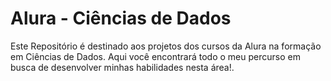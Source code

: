 # Alura - Ciências de Dados

Este Repositório é destinado aos projetos dos cursos da Alura na formação em Ciências de Dados.
Aqui você encontrará todo o meu percurso em busca de desenvolver minhas habilidades nesta área!.
